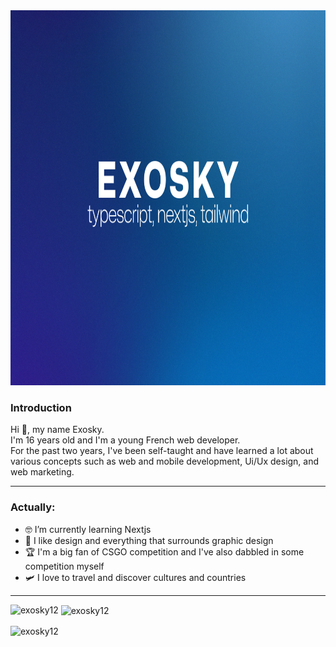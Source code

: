 <img style='width: 100vw; height: 600px' src='./GithubWallpaper.png'>

### Introduction

Hi 👋, my name Exosky.<br>
I'm 16 years old and I'm a young French web developer.<br>
For the past two years, I've been self-taught and have learned a lot about various concepts such as web and mobile development, Ui/Ux design, and web marketing.

<hr />

### Actually:

- 🤓 I’m currently learning Nextjs
- 🎨 I like design and everything that surrounds graphic design
- 🏆 I'm a big fan of CSGO competition and I've also dabbled in some competition myself
- 🛩️ I love to travel and discover cultures and countries

<hr />

<p><img align="left" src="https://github-readme-stats.vercel.app/api/top-langs?username=exosky12&show_icons=true&locale=en&layout=compact" alt="exosky12" /></p>

<p>&nbsp;<img align="center" src="https://github-readme-stats.vercel.app/api?username=exosky12&show_icons=true&cache_seconds=180&locale=en" alt="exosky12" /></p>

<p><img align="center" src="https://github-readme-streak-stats.herokuapp.com/?user=exosky12&" alt="exosky12" /></p>
